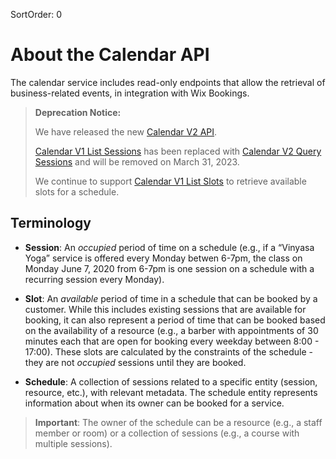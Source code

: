 SortOrder: 0
# About the Calendar API

The calendar service includes read-only endpoints that allow the retrieval of business-related events, in integration with Wix Bookings.


<blockquote class='warning'>

__Deprecation Notice:__

We have released the new 
[Calendar V2 API](https://dev.wix.com/api/rest/wix-bookings/calendar-v2/introduction).

[Calendar V1 List Sessions](https://dev.wix.com/api/rest/wix-bookings/calendar/sessions/list-sessions) 
has been replaced with 
[Calendar V2 Query Sessions](https://dev.wix.com/api/rest/wix-bookings/calendar-v2/query-sessions) 
and will be removed on March 31, 2023.

We continue to support [Calendar V1 List Slots](https://dev.wix.com/api/rest/wix-bookings/calendar/sessions/list-slots) 
to retrieve available slots for a schedule.

</blockquote>


## Terminology


*   **Session**: An *occupied* period of time on a schedule (e.g., if a “Vinyasa Yoga” service is offered every Monday betwen 6-7pm, the class on Monday June 7, 2020 from 6-7pm is one session on a schedule with a recurring session every Monday).

*   **Slot**: An *available* period of time in a schedule that can be booked by a customer. While this includes existing sessions that are available for booking, it can also represent a period of time that can be booked based on the availability of a resource (e.g., a barber with appointments of 30 minutes each that are open for booking every weekday between 8:00 - 17:00). These slots are calculated by the constraints of the schedule - they are not *occupied* sessions until they are booked.

*   **Schedule**: A collection of sessions related to a specific entity (session, resource, etc.), with relevant metadata. The schedule entity represents information about when its owner can be booked for a service.

>**Important**: The owner of the schedule can be a resource (e.g., a staff member or room) or a collection of sessions (e.g., a course with multiple sessions).
